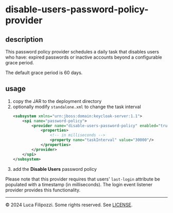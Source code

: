 # disable-users-password-policy-provider

## description

This password policy provider schedules a daily task that disables users who have:
expired passwords or inactive accounts beyond a configurable grace period.

The default grace period is 60 days.

## usage

1. copy the JAR to the deployment directory
2. optionally modify `standalone.xml` to change the task interval
   ```xml
   <subsystem xmlns="urn:jboss:domain:keycloak-server:1.1">
       <spi name="password-policy">
           <provider name="disable-users-password-policy" enabled="true">
               <properties>
                   <!-- in milliseconds -->
                   <property name="taskInterval" value="30000"/>
               </properties>
           </provider>
       </spi>
   </subsystem>
   ```
3. add the __Disable Users__ password policy

Please note that this provider requires that users' `last-login` attribute be
populated with a timestamp (in milliseconds). The login event listener provider
provides this functionality.

---

© 2024 Luca Filipozzi. Some rights reserved. See [LICENSE][license].

[license]: https://github.com/LucaFilipozzi/keycloak-extensions/blob/main/LICENSE.md
